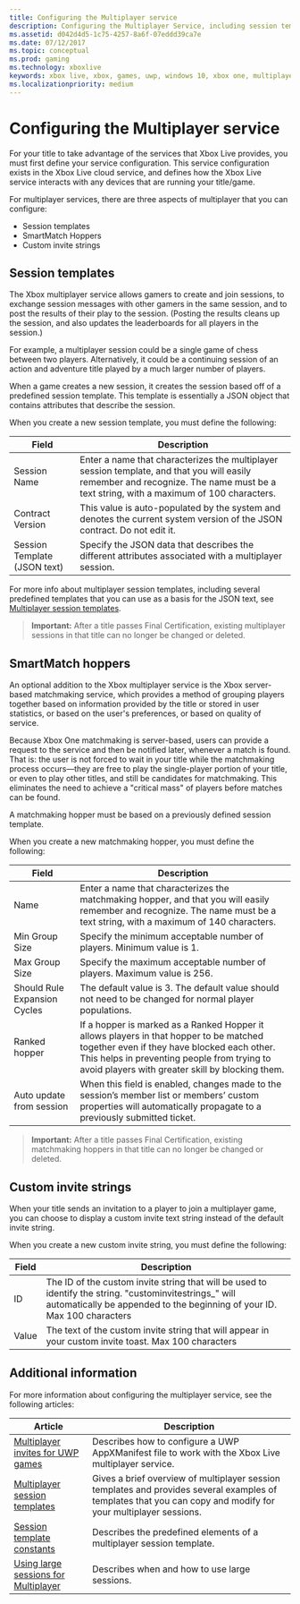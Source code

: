```yaml
---
title: Configuring the Multiplayer service
description: Configuring the Multiplayer Service, including session templates, SmartMatch hoppers, and custom invite strings.
ms.assetid: d042d4d5-1c75-4257-8a6f-07eddd39ca7e
ms.date: 07/12/2017
ms.topic: conceptual
ms.prod: gaming
ms.technology: xboxlive
keywords: xbox live, xbox, games, uwp, windows 10, xbox one, multiplayer, service configuration, session template, custom invite string, smartmatch hopper
ms.localizationpriority: medium
---
```


# Configuring the Multiplayer service

For your title to take advantage of the services that Xbox Live provides, you must first define your service configuration.
This service configuration exists in the Xbox Live cloud service, and defines how the Xbox Live service interacts with any devices that are running your title/game.

For multiplayer services, there are three aspects of multiplayer that you can configure:
* Session templates
* SmartMatch Hoppers
* Custom invite strings


## Session templates

The Xbox multiplayer service allows gamers to create and join sessions, to exchange session messages with other gamers in the same session, and to post the results of their play to the session.
(Posting the results cleans up the session, and also updates the leaderboards for all players in the session.)

For example, a multiplayer session could be a single game of chess between two players.
Alternatively, it could be a continuing session of an action and adventure title played by a much larger number of players.

When a game creates a new session, it creates the session based off of a predefined session template.
This template is essentially a JSON object that contains attributes that describe the session.

When you create a new session template, you must define the following:

| Field | Description |
| --- | --- |
| Session Name | Enter a name that characterizes the multiplayer session template, and that you will easily remember and recognize. The name must be a text string, with a maximum of 100 characters. |
| Contract Version | This value is auto-populated by the system and denotes the current system version of the JSON contract. Do not edit it. |
| Session Template (JSON text) | Specify the JSON data that describes the different attributes associated with a multiplayer session. |

For more info about multiplayer session templates, including several predefined templates that you can use as a basis for the JSON text, see [Multiplayer session templates](../mpsd/concepts/live-session-templates.md).

> **Important:** After a title passes Final Certification, existing multiplayer sessions in that title can no longer be changed or deleted.


## SmartMatch hoppers

An optional addition to the Xbox multiplayer service is the Xbox server-based matchmaking service, which provides a method of grouping players together based on information provided by the title or stored in user statistics, or based on the user's preferences, or based on quality of service.

Because Xbox One matchmaking is server-based, users can provide a request to the service and then be notified later, whenever a match is found.
That is: the user is not forced to wait in your title while the matchmaking process occurs—they are free to play the single-player portion of your title, or even to play other titles, and still be candidates for matchmaking.
This eliminates the need to achieve a "critical mass" of players before matches can be found.

A matchmaking hopper must be based on a previously defined session template.

When you create a new matchmaking hopper, you must define the following:

| Field | Description |
|---|---|
|Name| Enter a name that characterizes the matchmaking hopper, and that you will easily remember and recognize. The name must be a text string, with a maximum of 140 characters. |
| Min Group Size | Specify the minimum acceptable number of players. Minimum value is 1. |
| Max Group Size | Specify the maximum acceptable number of players. Maximum value is 256. |
| Should Rule Expansion Cycles | The default value is 3. The default value should not need to be changed for normal player populations. |
| Ranked hopper | If a hopper is marked as a Ranked Hopper it allows players in that hopper to be matched together even if they have blocked each other. This helps in preventing people from trying to avoid players with greater skill by blocking them. |
| Auto update from session | When this field is enabled, changes made to the session’s member list or members’ custom properties will automatically propagate to a previously submitted ticket. |

> **Important:** After a title passes Final Certification, existing matchmaking hoppers in that title can no longer be changed or deleted.


## Custom invite strings

When your title sends an invitation to a player to join a multiplayer game, you can choose to display a custom invite text string instead of the default invite string.

When you create a new custom invite string, you must define the following:

| Field | Description |
|---|---|
| ID | The ID of the custom invite string that will be used to identify the string. "custominvitestrings_" will automatically be appended to the beginning of your ID. Max 100 characters |
| Value | The text of the custom invite string that will appear in your custom invite toast. Max 100 characters |


## Additional information

For more information about configuring the multiplayer service, see the following articles:

**Article** | **Description**
--- | ---
[Multiplayer invites for UWP games](../invites/concepts/live-multiplayer-invite-uwp.md) | Describes how to configure a UWP AppXManifest file to work with the Xbox Live multiplayer service.
[Multiplayer session templates](../mpsd/concepts/live-session-templates.md) | Gives a brief overview of multiplayer session templates and provides several examples of templates that you can copy and modify for your multiplayer sessions.
[Session template constants](../mpsd/concepts/live-session-template-constants.md) | Describes the predefined elements of a multiplayer session template.
[Using large sessions for Multiplayer](../mpsd/concepts/live-large-sessions.md) | Describes when and how to use large sessions.
